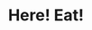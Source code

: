 ---
pid: mp131
title: Here! Eat!
location_transcription: Washington and Broad
coordinates: "[-75.166525781201, 39.93782089503]"
zipcode: '19144'
gen_neighborhood: Northwest Philadelphia
neighborhood: Germantown
outside_phl: 
age: 
age_range: 
instagram: 
image_file_name: mp_131.jpg
proposal_transcription: A monument extolling and celebrating the great food created
  by the many ethnic peoples who have come to Philadelphia and helped to make it the
  great multicultural place it is loved for!
topic: Food
topic_summary: 0, 0, 0
type: Other No Form
keywords_other: 
credit: 
image_labels: 
twitter: 
facebook: 
permalink: "/monuments/mp131/"
layout: item-page
---